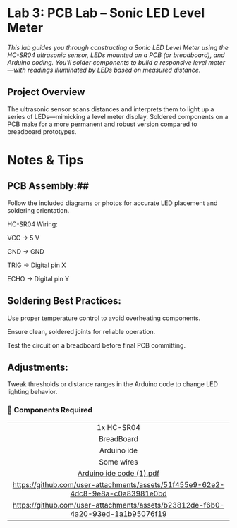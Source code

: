 # Lab 3: PCB Lab – Sonic LED Level Meter
*This lab guides you through constructing a Sonic LED Level Meter using the HC-SR04 ultrasonic sensor, LEDs mounted on a PCB (or breadboard), and Arduino coding. You'll solder components to build a responsive level meter—with readings illuminated by LEDs based on measured distance.*

## Project Overview
The ultrasonic sensor scans distances and interprets them to light up a series of LEDs—mimicking a level meter display. Soldered components on a PCB make for a more permanent and robust version compared to breadboard prototypes.

# Notes & Tips
## PCB Assembly:##
Follow the included diagrams or photos for accurate LED placement and soldering orientation.

HC-SR04 Wiring:

VCC → 5 V

GND → GND

TRIG → Digital pin X

ECHO → Digital pin Y

## Soldering Best Practices:

Use proper temperature control to avoid overheating components.

Ensure clean, soldered joints for reliable operation.

Test the circuit on a breadboard before final PCB committing.

## Adjustments:
Tweak thresholds or distance ranges in the Arduino code to change LED lighting behavior.


### 🧰 Components Required
|                             |
| :------------------------------------------------------------------------: |
| 1x HC-SR04 |
|BreadBoard |
| Arduino ide |
| Some wires |
|[Arduino ide code (1).pdf](https://github.com/user-attachments/files/21303140/Arduino.ide.code.1.pdf)|
| https://github.com/user-attachments/assets/51f455e9-62e2-4dc8-9e8a-c0a83981e0bd |
| https://github.com/user-attachments/assets/b23812de-f6b0-4a20-93ed-1a1b95076f19 |



